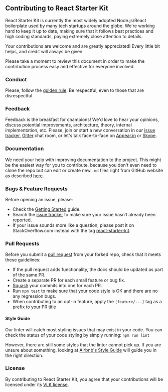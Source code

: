 ## Contributing to React Starter Kit

React Starter Kit is currently the most widely adopted Node.js/React boilerplate used by many
tech startups around the globe. We're working hard to keep it up to date, making sure that it
follows best practices and high coding standards, paying extremely close attention to details.
 
Your contributions are welcome and are greatly appreciated! Every little bit helps, and credit
will always be given.

Please take a moment to review this document in order to make the contribution process easy and
effective for everyone involved.

### Conduct

Please, follow the [golden rule](https://en.wikipedia.org/wiki/Golden_Rule). Be respectful, even to
those that are disrespectful.

### Feedback

Feedback is the breakfast for champions! We'd love to hear your opinions, discuss potential
improvements, architecture, theory, internal implementation, etc. Please, join or start a new
conversation in our [issue tracker](https://github.com/kriasoft/react-starter-kit/issues),
[Gitter](https://gitter.im/kriasoft/react-starter-kit) chat room, or let's talk face-to-face on
[Appear.in](https://appear.in/react) or [Skype](http://hatscripts.com/addskype?koistya). 

### Documentation

We need your help with improving documentation to the project. This might be the easiest way for
you to contribute, because you don't even need to clone the repo but can edit or create new `.md`
files right from GitHub website as described [here](https://help.github.com/articles/editing-files-in-your-repository/).

### Bugs & Feature Requests

Before opening an issue, please:

* Check the [Getting Started](https://github.com/kriasoft/react-starter-kit/blob/master/docs/getting-started.md) guide.
* Search the [issue tracker](https://github.com/kriasoft/react-starter-kit/issues) to make sure
  your issue hasn’t already been reported.
* If your issue sounds more like a question, please post it on StackOverflow.com instead with the
  tag [react-starter-kit](http://stackoverflow.com/questions/tagged/react-starter-kit).

### Pull Requests

Before you submit a [pull request](https://help.github.com/articles/using-pull-requests/) from your
forked repo, check that it meets these guidelines:

* If the pull request adds functionality, the docs should be updated as part of the same PR.
* Create a separate PR for each small feature or bug fix.
* [Squash](http://stackoverflow.com/questions/5189560/squash-my-last-x-commits-together-using-git)
  your commits into one for each PR.
* Run `npm test` to make sure that your code style is OK and there are no any regression bugs. 
* When contributing to an opt-in feature, apply the `[feature/...]` tag as a prefix to your PR title

#### Style Guide

Our linter will catch most styling issues that may exist in your code. You can check the status
of your code styling by simply running: `npm run lint`

However, there are still some styles that the linter cannot pick up. If you are unsure about
something, looking at [Airbnb's Style Guide](https://github.com/airbnb/javascript) will guide you
in the right direction.

### License

By contributing to React Starter Kit, you agree that your contributions will be licensed under its
[VLK license](https://github.com/kriasoft/react-starter-kit/blob/master/LICENSE.txt).
